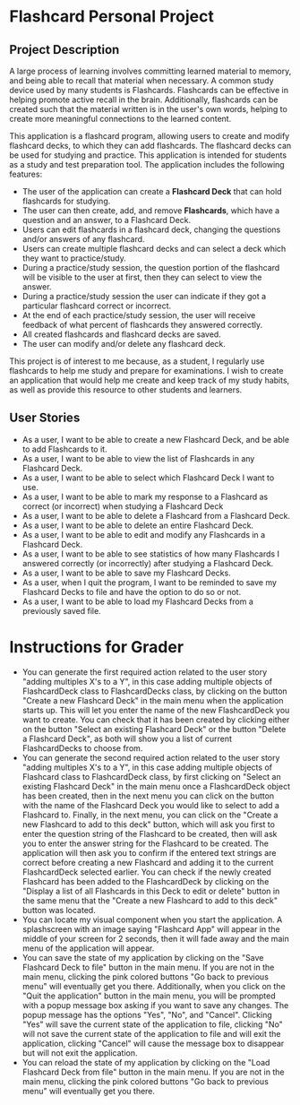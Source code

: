 # Flashcard Personal Project

## Project Description
A large process of learning involves committing learned material to memory, and being able to recall that material when
necessary. A common study device used by many students is Flashcards. Flashcards can be effective in helping promote
active recall in the brain. Additionally, flashcards can be created such that the material written is in the user's own
words, helping to create more meaningful connections to the learned content.

This application is a flashcard program, allowing users to create and modify flashcard decks, to which they can add 
flashcards. The flashcard decks can be used for studying and practice. This application is intended for students as a study and test 
preparation tool. The application includes the following features:
- The user of the application can create a **Flashcard Deck** that can hold flashcards for studying.
- The user can then create, add, and remove **Flashcards**, which have a question and an answer, to a Flashcard Deck.
- Users can edit flashcards in a flashcard deck, changing the questions and/or answers of any flashcard.
- Users can create multiple flashcard decks and can select a deck which they want to practice/study.
- During a practice/study session, the question portion of the flashcard will be visible to the user at first, then they
can select to view the answer.
- During a practice/study session the user can indicate if they got a particular flashcard correct or incorrect.
- At the end of each practice/study session, the user will receive feedback of what percent of flashcards they answered
correctly.
- All created flashcards and flashcard decks are saved.
- The user can modify and/or delete any flashcard deck.

This project is of interest to me because, as a student, I regularly use flashcards to help me study and prepare for 
examinations. I wish to create an application that would help me create and keep track of my study habits, as well as
provide this resource to other students and learners. 





## User Stories

- As a user, I want to be able to create a new Flashcard Deck, and be able to add Flashcards to it.
- As a user, I want to be able to view the list of Flashcards in any Flashcard Deck.
- As a user, I want to be able to select which Flashcard Deck I want to use.
- As a user, I want to be able to mark my response to a Flashcard as correct (or incorrect) when studying a Flashcard Deck
- As a user, I want to be able to delete a Flashcard from a Flashcard Deck.
- As a user, I want to be able to delete an entire Flashcard Deck.
- As a user, I want to be able to edit and modify any Flashcards in a Flashcard Deck.
- As a user, I want to be able to see statistics of how many Flashcards I answered correctly (or incorrectly) 
after studying a Flashcard Deck.
- As a user, I want to be able to save my Flashcard Decks. 
- As a user, when I quit the program, I want to be reminded to save my Flashcard Decks to file and have the option to do
so or not.
- As a user, I want to be able to load my Flashcard Decks from a previously saved file.


# Instructions for Grader

- You can generate the first required action related to the user story "adding multiples X's to a Y", in this case adding
multiple objects of FlashcardDeck class to FlashcardDecks class, by clicking on the button "Create a new Flashcard Deck"
in the main menu when the application starts up. This will let you enter the name of the new FlashcardDeck you want to
create. You can check that it has been created by clicking either on the button "Select an existing Flashcard Deck" or
the button "Delete a Flashcard Deck", as both will show you a list of current FlashcardDecks to choose from.
- You can generate the second required action related to the user story "adding multiples X's to a Y", in this case adding
multiple objects of Flashcard class to FlashcardDeck class, by first clicking on "Select an existing Flashcard Deck" in
the main menu once a FlashcardDeck object has been created, then in the next menu you can click on the button with the 
name of the Flashcard Deck you would like to select to add a Flashcard to. Finally, in the next menu, you can click on the
"Create a new Flashcard to add to this deck" button, which will ask you first to enter the question string of the Flashcard to
be created, then will ask you to enter the answer string for the Flashcard to be created. The application will then ask 
you to confirm if the entered text strings are correct before creating a new Flashcard and adding it to the current
FlashcardDeck selected earlier. You can check if the newly created Flashcard has been added to the FlashcardDeck by clicking
on the "Display a list of all Flashcards in this Deck to edit or delete" button in the same menu that the "Create a new
Flashcard to add to this deck" button was located.
- You can locate my visual component when you start the application. A splashscreen with an image saying "Flashcard App"
will appear in the middle of your screen for 2 seconds, then it will fade away and the main menu of the application will
appear.
- You can save the state of my application by clicking on the "Save Flashcard Deck to file" button in the main menu. If 
you are not in the main menu, clicking the pink colored buttons "Go back to previous menu" will eventually get you there.
Additionally, when you click on the "Quit the application" button in the main menu, you will be prompted with a popup message
box asking if you want to save any changes. The popup message has the options "Yes", "No", and "Cancel". Clicking "Yes" will
save the current state of the application to file, clicking "No" will not save the current state of the application to file
and will exit the application, clicking "Cancel" will cause the message box to disappear but will not exit the application.
- You can reload the state of my application by clicking on the "Load Flashcard Deck from file" button in the main menu.
If you are not in the main menu, clicking the pink colored buttons "Go back to previous menu" will eventually get you there.